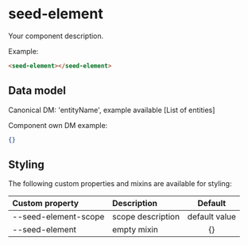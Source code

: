# seed-element

Your component description.

Example:
```html
<seed-element></seed-element>
```

## Data model
[comment]: <> (use either one of the data model docs examples)

Canonical DM: 'entityName', example available [List of entities]

Component own DM example:

```json
{}
```

## Styling

The following custom properties and mixins are available for styling:

| Custom property | Description     | Default        |
|:----------------|:----------------|:--------------:|
| --seed-element-scope      | scope description | default value  |
| --seed-element  | empty mixin     | {}             |
